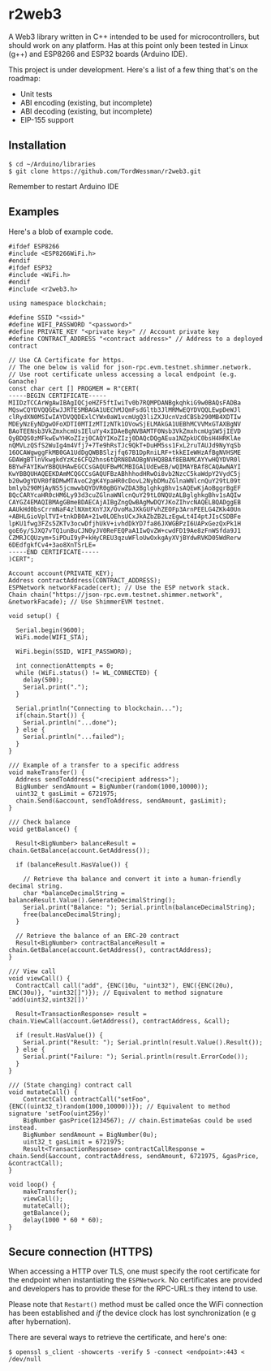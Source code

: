 # r2web3
A Web3 library written in C++ intended to be used for microcontrollers, but should work on any platform. 
Has at this point only been tested in Linux (g++) and ESP8266 and ESP32 boards (Arduino IDE).

This project is under development. Here's a list of a few thing that's on the roadmap:
 * Unit tests
 * ABI encoding (existing, but incomplete)
 * ABI decoding (existing, but incomplete)
 * EIP-155 support

## Installation
```
$ cd ~/Arduino/libraries
$ git clone https://github.com/TordWessman/r2web3.git
```
Remember to restart Arduino IDE

## Examples
Here's a blob of example code.

```
#ifdef ESP8266
#include <ESP8266WiFi.h>
#endif
#ifdef ESP32
#include <WiFi.h>
#endif
#include <r2web3.h>

using namespace blockchain;

#define SSID "<ssid>"
#define WIFI_PASSWORD "<password>"
#define PRIVATE_KEY "<private key>" // Account private key
#define CONTRACT_ADDRESS "<contract address>" // Address to a deployed contract

// Use CA Certificate for https.
// The one below is valid for json-rpc.evm.testnet.shimmer.network.
// Use root certificate unless accessing a local endpoint (e.g. Ganache)
const char cert [] PROGMEM = R"CERT(
-----BEGIN CERTIFICATE-----
MIIDzTCCArWgAwIBAgIQCjeHZF5ftIwiTv0b7RQMPDANBgkqhkiG9w0BAQsFADBa
MQswCQYDVQQGEwJJRTESMBAGA1UEChMJQmFsdGltb3JlMRMwEQYDVQQLEwpDeWJl
clRydXN0MSIwIAYDVQQDExlCYWx0aW1vcmUgQ3liZXJUcnVzdCBSb290MB4XDTIw
MDEyNzEyNDgwOFoXDTI0MTIzMTIzNTk1OVowSjELMAkGA1UEBhMCVVMxGTAXBgNV
BAoTEENsb3VkZmxhcmUsIEluYy4xIDAeBgNVBAMTF0Nsb3VkZmxhcmUgSW5jIEVD
QyBDQS0zMFkwEwYHKoZIzj0CAQYIKoZIzj0DAQcDQgAEua1NZpkUC0bsH4HRKlAe
nQMVLzQSfS2WuIg4m4Vfj7+7Te9hRsTJc9QkT+DuHM5ss1FxL2ruTAUJd9NyYqSb
16OCAWgwggFkMB0GA1UdDgQWBBSlzjfq67B1DpRniLRF+tkkEIeWHzAfBgNVHSME
GDAWgBTlnVkwgkdYzKz6CFQ2hns6tQRN8DAOBgNVHQ8BAf8EBAMCAYYwHQYDVR0l
BBYwFAYIKwYBBQUHAwEGCCsGAQUFBwMCMBIGA1UdEwEB/wQIMAYBAf8CAQAwNAYI
KwYBBQUHAQEEKDAmMCQGCCsGAQUFBzABhhhodHRwOi8vb2NzcC5kaWdpY2VydC5j
b20wOgYDVR0fBDMwMTAvoC2gK4YpaHR0cDovL2NybDMuZGlnaWNlcnQuY29tL09t
bmlyb290MjAyNS5jcmwwbQYDVR0gBGYwZDA3BglghkgBhv1sAQEwKjAoBggrBgEF
BQcCARYcaHR0cHM6Ly93d3cuZGlnaWNlcnQuY29tL0NQUzALBglghkgBhv1sAQIw
CAYGZ4EMAQIBMAgGBmeBDAECAjAIBgZngQwBAgMwDQYJKoZIhvcNAQELBQADggEB
AAUkHd0bsCrrmNaF4zlNXmtXnYJX/OvoMaJXkGUFvhZEOFp3ArnPEELG4ZKk40Un
+ABHLGioVplTVI+tnkDB0A+21w0LOEhsUCxJkAZbZB2LzEgwLt4I4ptJIsCSDBFe
lpKU1fwg3FZs5ZKTv3ocwDfjhUkV+ivhdDkYD7fa86JXWGBPzI6UAPxGezQxPk1H
goE6y/SJXQ7vTQ1unBuCJN0yJV0ReFEQPaA1IwQvZW+cwdFD19Ae8zFnWSfda9J1
CZMRJCQUzym+5iPDuI9yP+kHyCREU3qzuWFloUwOxkgAyXVjBYdwRVKD05WdRerw
6DEdfgkfCv4+3ao8XnTSrLE=
-----END CERTIFICATE-----
)CERT";

Account account(PRIVATE_KEY);
Address contractAddress(CONTRACT_ADDRESS);
ESPNetwork networkFacade(cert); // Use the ESP network stack.
Chain chain("https://json-rpc.evm.testnet.shimmer.network", &networkFacade); // Use ShimmerEVM testnet.

void setup() {

  Serial.begin(9600);
  WiFi.mode(WIFI_STA);

  WiFi.begin(SSID, WIFI_PASSWORD);

  int connectionAttempts = 0;
  while (WiFi.status() != WL_CONNECTED) {
    delay(500);
    Serial.print(".");
  }
  
  Serial.println("Connecting to blockchain...");
  if(chain.Start()) {
    Serial.println("...done");
  } else {
    Serial.println("...failed");
  }
}

/// Example of a transfer to a specific address
void makeTransfer() {
  Address sendToAddress("<recipient address>");
  BigNumber sendAmount = BigNumber(random(1000,10000));
  uint32_t gasLimit = 6721975;
  chain.Send(&account, sendToAddress, sendAmount, gasLimit);
}

/// Check balance
void getBalance() {

  Result<BigNumber> balanceResult = chain.GetBalance(account.GetAddress());

  if (balanceResult.HasValue()) {

    // Retrieve tha balance and convert it into a human-friendly decimal string.
    char *balanceDecimalString = balanceResult.Value().GenerateDecimalString();
    Serial.print("Balance: "); Serial.println(balanceDecimalString);
    free(balanceDecimalString);
  }

  // Retrieve the balance of an ERC-20 contract
  Result<BigNumber> contractBalanceResult = chain.GetBalance(account.GetAddress(), contractAddress);
}

/// View call
void viewCall() {
  ContractCall call("add", {ENC(10u, "uint32"), ENC({ENC(20u), ENC(30u)}, "uint32[]")}); // Equivalent to method signature 'add(uint32,uint32[])'
  
  Result<TransactionResponse> result = chain.ViewCall(account.GetAddress(), contractAddress, &call);
  
  if (result.HasValue()) {
    Serial.print("Result: "); Serial.println(result.Value().Result());
  } else {
    Serial.print("Failure: "); Serial.println(result.ErrorCode());
  }
}

/// (State changing) contract call
void mutateCall() {
    ContractCall contractCall("setFoo", {ENC((uint32_t)random(1000,10000))}); // Equivalent to method signature 'setFoo(uint256y)'
    BigNumber gasPrice(1234567); // chain.EstimateGas could be used instead.
    BigNumber sendAmount = BigNumber(0u);
    uint32_t gasLimit = 6721975;
    Result<TransactionResponse> contractCallResponse = chain.Send(&account, contractAddress, sendAmount, 6721975, &gasPrice, &contractCall);
}

void loop() {
    makeTransfer();
    viewCall();
    mutateCall();
    getBalance();
    delay(1000 * 60 * 60);
}
```

## Secure connection (HTTPS)
When accessing a HTTP over TLS, one must specify the root certificate for the endpoint when instantiating the `ESPNetwork`. No certificates are provided and developers has to provide these for the RPC-URL:s they intend to use.

Please note that `Restart()` method must be called once the WiFi connection has been established and _if_ the device clock has lost synchronization (e g after hybernation).

There are several ways to retrieve the certificate, and here's one:
```
$ openssl s_client -showcerts -verify 5 -connect <endpoint>:443 < /dev/null
```
